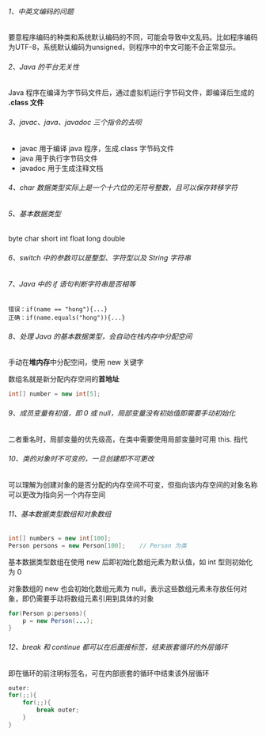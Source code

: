 ###### 1、中英文编码的问题

要意程序编码的种类和系统默认编码的不同，可能会导致中文乱码。比如程序编码为UTF-8，系统默认编码为unsigned，则程序中的中文可能不会正常显示。

###### 2、Java 的平台无关性

Java 程序在编译为字节码文件后，通过虚拟机运行字节码文件，即编译后生成的 **.class 文件**

###### 3、javac、java、javadoc 三个指令的去呗

- javac 用于编译 java 程序，生成.class 字节码文件
- java 用于执行字节码文件
- javadoc 用于生成注释文档

###### 4、char 数据类型实际上是一个十六位的无符号整数，且可以保存转移字符

######  5、基本数据类型

byte char short int float long  double

###### 6、switch 中的参数可以是整型、字符型以及 String 字符串

###### 7、Java 中的 if 语句判断字符串是否相等

```
错误：if(name == "hong"){...}
正确：if(name.equals("hong")){...}
```

###### 8、处理 Java 的基本数据类型，会自动在栈内存中分配空间

手动在**堆内存**中分配空间，使用 new 关键字

数组名就是新分配内存空间的**首地址**

```Java
int[] number = new int[5];
```

###### 9、成员变量有初值，即 0 或 null，局部变量没有初始值即需要手动初始化

二者重名时，局部变量的优先级高，在类中需要使用局部变量时可用 this. 指代

###### 10、类的对象时不可变的，一旦创建即不可更改

可以理解为创建对象的是否分配的内存空间不可变，但指向该内存空间的对象名称可以更改为指向另一个内存空间

###### 11、基本数据类型数组和对象数组

```Java
int[] numbers = new int[100];
Person persons = new Person[100];    // Person 为类
```

基本数据类型数组在使用 new 后即初始化数组元素为默认值，如 int 型则初始化为 0

对象数组的 new 也会初始化数组元素为 null，表示这些数组元素未存放任何对象，即仍需要手动将数组元素引用到具体的对象

```Java
for(Person p:persons){
    p = new Person(...);
}
```

###### 12、break 和 continue 都可以在后面接标签，结束嵌套循环的外层循环

即在循环的前注明标签名，可在内部嵌套的循环中结束该外层循环

```Java
outer:
for(;;){
    for(;;){
        break outer;
    }
}
```
